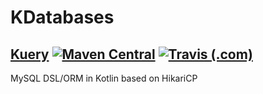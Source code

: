 # KDatabases


## [Kuery](https://github.com/Sxtanna/KDatabases/tree/master/Kuery) [![Maven Central](https://img.shields.io/maven-central/v/com.sxtanna.db/Kuery.svg?logo=kotlin&style=flat-square)](http://repo1.maven.org/maven2/com/sxtanna/db/Kuery/) [![Travis (.com)](https://img.shields.io/travis/com/Sxtanna/KDatabases.svg?style=flat-square)](https://travis-ci.com/Sxtanna/KDatabases)
MySQL DSL/ORM in Kotlin based on HikariCP
